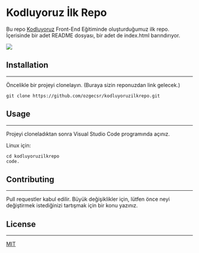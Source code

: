 # Kodluyoruz İlk Repo

Bu repo [Kodluyoruz](https://www.kodluyoruz.org/) Front-End Eğitiminde oluşturduğumuz ilk repo. İçerisinde bir adet README dosyası, bir adet de index.html barındırıyor. 

![ ](https://imgur.com/rfuifc0)


## Installation
-------
Öncelikle bir projeyi clonelayın. (Buraya sizin reponuzdan link gelecek.)

```
git clone https://github.com/ozgecsr/kodluyoruzilkrepo.git
```


## Usage
---
Projeyi cloneladıktan sonra Visual Studio Code programında açınız.

Linux için:

```
cd kodluyoruzilkrepo
code.
```


## Contributing
---
Pull requestler kabul edilir. Büyük değişiklikler için, lütfen önce neyi değiştirmek istediğinizi tartışmak için bir konu yazınız.


## License
---
[MIT](https://choosealicense.com/licenses/mit/)

